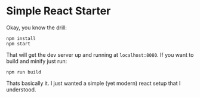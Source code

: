 # Simple React Starter

Okay, you know the drill:

```
npm install
npm start
```

That will get the dev server up and running at `localhost:8080`. If you want to build and minify just run:

```
npm run build
```

Thats basically it. I just wanted a simple (yet modern) react setup that I understood.

